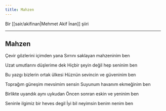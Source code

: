 ```yaml
---
title: Mahzen
---
```


Bir [[sair/akifinan|Mehmet Akif İnan]] şiiri

---

## Mahzen
Çevir gözlerini içimden yana
Sırrını saklayan mahzeninim ben

Uzat umutlarını düşlerime dek
Hiçbir şeyin değil hep seninim ben

Bu yazgı bizlerin ortak ülkesi
Hüznün sevincin ve güveninim ben

Toprağım güneşim mevsimim sensin
Suyunum havanım ekmeğinim ben

Birlikte uyandık aynı uykudan
Öncen sonran eskin ve yeninim ben

Seninle ilgimiz bir heves degil
İyi bil neyimsin benim nenim ben

